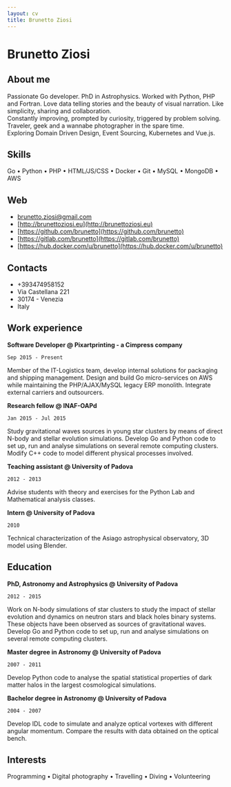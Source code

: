 ```yaml
---
layout: cv
title: Brunetto Ziosi
---
```

# Brunetto Ziosi
## About me
                                        
Passionate Go developer. PhD in Astrophysics. Worked with Python, PHP and Fortran.
Love data telling stories and the beauty of visual narration.
Like simplicity, sharing and collaboration.<br/>
Constantly improving, prompted by curiosity, triggered by problem solving.
Traveler, geek and a wannabe photographer in the spare time.<br/>
Exploring Domain Driven Design, Event Sourcing, Kubernetes and Vue.js.

## Skills
Go &#8226; Python &#8226; PHP &#8226; HTML/JS/CSS &#8226; Docker &#8226; Git &#8226; MySQL &#8226; MongoDB &#8226; AWS
                                                                      
## Web

* brunetto.ziosi@gmail.com
* [http://brunettoziosi.eu](http://brunettoziosi.eu)
* [https://github.com/brunetto](https://github.com/brunetto)
* [https://gitlab.com/brunetto](https://gitlab.com/brunetto)
* [https://hub.docker.com/u/brunetto](https://hub.docker.com/u/brunetto)

## Contacts

* +393474958152
* Via Castellana 221
* 30174 - Venezia 
* Italy

## Work experience

**Software Developer @ Pixartprinting - a Cimpress company**

`Sep 2015 - Present`

Member of the IT-Logistics team, develop internal solutions for packaging and shipping management.
Design and build Go micro-services on AWS while maintaining the PHP/AJAX/MySQL legacy ERP monolith.
Integrate external carriers and outsourcers.
                                    
**Research fellow @ INAF-OAPd**

`Jan 2015 - Jul 2015`

Study gravitational waves sources in young star clusters by means of direct N-body and stellar evolution simulations. Develop Go and Python code to set up, run and analyse simulations on several remote computing clusters. Modify C++ code to model different physical processes involved.

**Teaching assistant @ University of Padova**

`2012 - 2013`

Advise students with theory and exercises for the Python Lab and Mathematical analysis classes.

**Intern @ University of Padova**

`2010`

Technical characterization of the Asiago astrophysical observatory, 3D model using Blender.

## Education
**PhD, Astronomy and Astrophysics @ University of Padova**

`2012 - 2015`
 
Work on N-body simulations of star clusters to study the impact of stellar evolution and dynamics on neutron stars and black holes binary systems. These objects have been observed as sources of gravitational waves. Develop Go and Python code to set up, run and analyse simulations on several remote computing clusters.
                                   
**Master degree in Astronomy @ University of Padova**

`2007 - 2011`

Develop Python code to analyse the spatial statistical properties of dark matter halos in the largest cosmological simulations.
                                   
**Bachelor degree in Astronomy @ University of Padova**

`2004 - 2007`

Develop IDL code to simulate and analyze optical vortexes with different angular momentum. Compare the results with data obtained on the optical bench.

## Interests

Programming &#8226; Digital photography &#8226; Travelling &#8226; Diving &#8226; Volunteering

